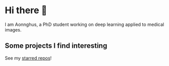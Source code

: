 # Hi there 👋

I am Aonnghus, a PhD student working on deep learning applied to medical images.

## Some projects I find interesting

See my [starred repos](https://github.com/Aonnghus?tab=stars)!

<!--
**Aonnghus/Aonnghus** is a ✨ _special_ ✨ repository because its `README.md` (this file) appears on your GitHub profile.

Here are some ideas to get you started:

- 🔭 I’m currently working on ...
- 🌱 I’m currently learning ...
- 👯 I’m looking to collaborate on ...
- 🤔 I’m looking for help with ...
- 💬 Ask me about ...
- 📫 How to reach me: ...
- 😄 Pronouns: ...
- ⚡ Fun fact: ...
-->
